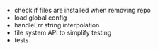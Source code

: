 - check if files are installed when removing repo
- load global config
- handleErr string interpolation
- file system API to simplify testing
- tests
